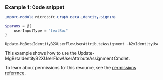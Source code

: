 ### Example 1: Code snippet

```powershellImport-Module Microsoft.Graph.Beta.Identity.SignIns

$params = @{
	userInputType = "textBox"
}

Update-MgBetaIdentityB2XUserFlowUserAttributeAssignment -B2xIdentityUserFlowId $b2xIdentityUserFlowId -IdentityUserFlowAttributeAssignmentId $identityUserFlowAttributeAssignmentId -BodyParameter $params
```
This example shows how to use the Update-MgBetaIdentityB2XUserFlowUserAttributeAssignment Cmdlet.
To learn about permissions for this resource, see the [permissions reference](/graph/permissions-reference).

